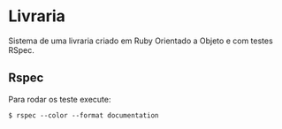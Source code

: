 # Livraria
Sistema de uma livraria criado em Ruby Orientado a Objeto e com testes RSpec.

## Rspec
Para rodar os teste execute:
```
$ rspec --color --format documentation
```
